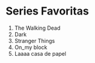 <!DOCTYPE html>
<html lang="en">
<head>
    <meta charset="UTF-8">
    <meta http-equiv="X-UA-Compatible" content="IE=edge">
    <meta name="viewport" content="width=device-width, initial-scale=1.0">
    <title>PROYECTO01</title>
</head>
<body>
    <H1>Series Favoritas</H1>
    <ol>
        <li>The Walking Dead</li>
        <li>Dark</li>
        <li>Stranger Things</li>
        <li>On_my block</li>
        <li>Laaaa casa de papel</li>
    </ol>
</body>
</html>
